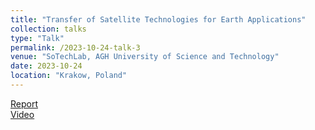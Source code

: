 ```yaml
---
title: "Transfer of Satellite Technologies for Earth Applications"
collection: talks
type: "Talk"
permalink: /2023-10-24-talk-3
venue: "SoTechLab, AGH University of Science and Technology"
date: 2023-10-24
location: "Krakow, Poland"
---
```


[Report](https://sotechlab.agh.edu.pl/wp-content/uploads/2023/12/Sotechlab-Pazdziernik-2023-Kosmos-i-spoleczenstwo.-Jak-technologie-kosmiczne-wspieraja-nas-na-co-dzien-3.pdf)  
[Video](https://www.youtube.com/watch?v=NZaJ6gPQtTc)

